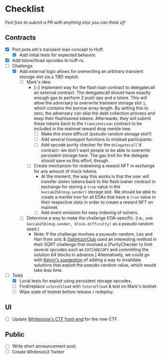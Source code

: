 # Checklist

_Feel free to submit a PR with anything else you can think of!_

## Contracts

- [x] Port pote.eth's transient loan concept to Huff.
  - [x] Add initial tests for expected behavior.
- [x] Add tstore/tload opcodes to huff-rs.
- [ ] Challenge
  - [x] Add external logic allows for overwriting an arbitrary transient storage slot via a TBD exploit.
    - [ ] Mark's idea:
      - [~] Implement way for the flash loan contract to delegatecall an external contract. The delegatecall should have
        exactly enough gas to perform 2 push ops and a tstore. This will allow the adversary to overwrite transient storage slot `1`,
        which contains the borrow array length. By setting this to zero, the adversary can skip the debt collection process and keep
        their flashloaned tokens. Afterwards, they will submit these tokens back to the `TransientLoan` contract to be included in
        the mainnet reward drop merkle tree.
        - [ ] Make this more difficult (pseudo-random storage slot?)
        - [ ] Add several honeypot functions to mislead participants.
        - [ ] Add opcode purity checker for the `delegatecall`'d contract- we don't want people to be able to overwrite
              persistent storage here. The gas limit for the delegate _should_ save us this effort, though.
      - [ ] Create mechanism for redeeming a reward NFT in exchange for any amount of mock tokens.
        - At the moment, the way this works is that the user will transfer stolen tokens back to the flash loaner
          contract in exchange for storing a `true` value in the `keccak256(msg.sender)` storage slot. We should be
          able to create a merkle tree for all EOAs that have a `true` value in their respective slots in order to create
          a reward NFT on mainnet.
        - [ ] Add event emission for easy indexing of solvers.
    - [ ] Determine a way to make the challenge EOA-specific. (i.e., use `keccak256(msg.sender, block.difficulty)` as a pseudo random seed.)
      - Note: If the challenge involves a psueudo-random, Leo and Hari from solc & [OptimizorClub](https://optimizor.club/) used an interesting
        method in their SQRT challenge that involved a [PurityChecker to limit several opcodes such as `EXTCODECOPY` and committing the solution
        64 blocks in advance.] Alternatively, we could go with [Kelvin's suggestion](https://twitter.com/kelvinfichter/status/1586879604148604929)
        of adding a way to invalidate solutions that exploit the pseudo-random value, which would take less time.
- [ ] Tests
  - [x] Local tests for exploit using persistent storage opcodes.
  - [ ] Find/replace `sstore`/`sload` with `tstore`/`tload` & test on Mark's testnet.
  - [ ] Wipe state of testnet before release / redeploy.

## UI

- [ ] Update [Whitenoise's CTF front-end](https://github.com/whitenois3/ctf-frontend) for the new CTF.

## Public

- [ ] Write short announcement post.
- [ ] Create Whitenois3 Twitter
